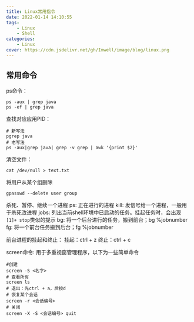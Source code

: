 ```yaml
---
title: Linux常用指令
date: 2022-01-14 14:10:55
tags:
    - Linux
    - Shell
categories:    
    - Linux
cover: https://cdn.jsdelivr.net/gh/Imwell/image/blog/linux.png
---
```


## 常用命令

ps命令：
```shell
ps -aux | grep java
ps -ef | grep java
```

查找对应应用PID：
```shell
# 新写法
pgrep java
# 老写法
ps -aux|grep java| grep -v grep | awk '{print $2}'
```

清空文件：
```shell
cat /dev/null > text.txt 
```

将用户从某个组删除
```shell
gpasswd --delete user group
```

杀死、暂停、继续一个进程
ps: 正在进行的进程
kill: 发信号给一个进程，一般用于杀死改进程
jobs: 列出当前shell环境中已启动的任务。挂起任务时，会出现`[1]+ stop`类似的提示
bg: 将一个后台进行的任务，搬到前台；bg %jobnumber
fg: 将一个前台任务搬到后台；fg %jobnumber

前台进程的挂起和终止：
挂起：ctrl + z
终止：ctrl + c

screen命令: 用于多重视窗管理程序，以下为一些简单命令
```shell
#创建
screen -S <名字>
# 查看所有 
screen ls
# 退出：先ctrl + a，后按d
# 恢复某个会话
screen -r <会话编号>
# 关闭
screen -X -S <会话编号> quit
```
